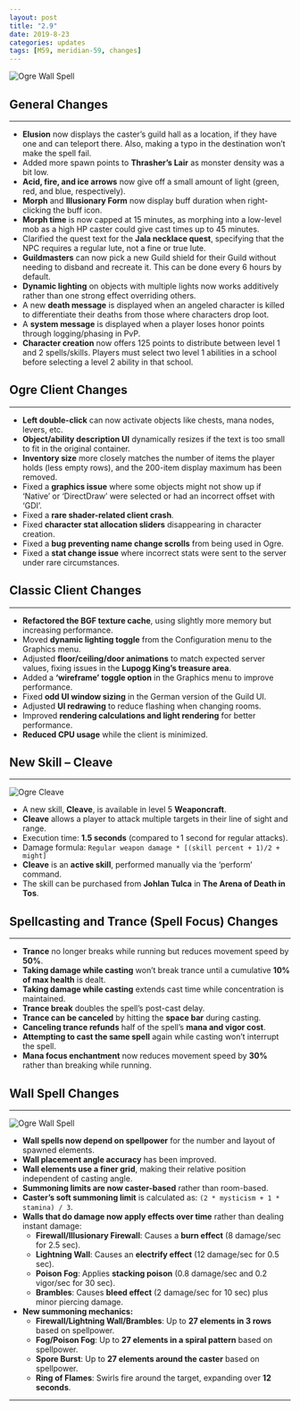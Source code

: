 ```yaml
---
layout: post
title: "2.9"
date: 2019-8-23
categories: updates
tags: [M59, meridian-59, changes]
---
```

![Ogre Wall Spell](https://updates.m59.online/images/ogre_wallspell-1.png)

## General Changes

---

- **Elusion** now displays the caster’s guild hall as a location, if they have one and can teleport there. Also, making a typo in the destination won’t make the spell fail.
- Added more spawn points to **Thrasher’s Lair** as monster density was a bit low.
- **Acid, fire, and ice arrows** now give off a small amount of light (green, red, and blue, respectively).
- **Morph** and **Illusionary Form** now display buff duration when right-clicking the buff icon.
- **Morph time** is now capped at 15 minutes, as morphing into a low-level mob as a high HP caster could give cast times up to 45 minutes.
- Clarified the quest text for the **Jala necklace quest**, specifying that the NPC requires a regular lute, not a fine or true lute.
- **Guildmasters** can now pick a new Guild shield for their Guild without needing to disband and recreate it. This can be done every 6 hours by default.
- **Dynamic lighting** on objects with multiple lights now works additively rather than one strong effect overriding others.
- A new **death message** is displayed when an angeled character is killed to differentiate their deaths from those where characters drop loot.
- A **system message** is displayed when a player loses honor points through logging/phasing in PvP.
- **Character creation** now offers 125 points to distribute between level 1 and 2 spells/skills. Players must select two level 1 abilities in a school before selecting a level 2 ability in that school.

## Ogre Client Changes

---

- **Left double-click** can now activate objects like chests, mana nodes, levers, etc.
- **Object/ability description UI** dynamically resizes if the text is too small to fit in the original container.
- **Inventory size** more closely matches the number of items the player holds (less empty rows), and the 200-item display maximum has been removed.
- Fixed a **graphics issue** where some objects might not show up if ‘Native’ or ‘DirectDraw’ were selected or had an incorrect offset with ‘GDI’.
- Fixed a **rare shader-related client crash**.
- Fixed **character stat allocation sliders** disappearing in character creation.
- Fixed a **bug preventing name change scrolls** from being used in Ogre.
- Fixed a **stat change issue** where incorrect stats were sent to the server under rare circumstances.

## Classic Client Changes

---

- **Refactored the BGF texture cache**, using slightly more memory but increasing performance.
- Moved **dynamic lighting toggle** from the Configuration menu to the Graphics menu.
- Adjusted **floor/ceiling/door animations** to match expected server values, fixing issues in the **Lupogg King’s treasure area**.
- Added a **‘wireframe’ toggle option** in the Graphics menu to improve performance.
- Fixed **odd UI window sizing** in the German version of the Guild UI.
- Adjusted **UI redrawing** to reduce flashing when changing rooms.
- Improved **rendering calculations and light rendering** for better performance.
- **Reduced CPU usage** while the client is minimized.

## New Skill – Cleave

---

![Ogre Cleave](https://updates.m59.online/images/ogre_cleave.png)

- A new skill, **Cleave**, is available in level 5 **Weaponcraft**.
- **Cleave** allows a player to attack multiple targets in their line of sight and range.
- Execution time: **1.5 seconds** (compared to 1 second for regular attacks).
- Damage formula: `Regular weapon damage * [(skill percent + 1)/2 + might]`
- **Cleave** is an **active skill**, performed manually via the ‘perform’ command.
- The skill can be purchased from **Johlan Tulca** in **The Arena of Death in Tos**.

## Spellcasting and Trance (Spell Focus) Changes

---

- **Trance** no longer breaks while running but reduces movement speed by **50%**.
- **Taking damage while casting** won’t break trance until a cumulative **10% of max health** is dealt.
- **Taking damage while casting** extends cast time while concentration is maintained.
- **Trance break** doubles the spell’s post-cast delay.
- **Trance can be canceled** by hitting the **space bar** during casting.
- **Canceling trance refunds** half of the spell’s **mana and vigor cost**.
- **Attempting to cast the same spell** again while casting won’t interrupt the spell.
- **Mana focus enchantment** now reduces movement speed by **30%** rather than breaking while running.

## Wall Spell Changes

---

![Ogre Wall Spell](https://updates.m59.online/images/ogre_wallspell-1.png)

- **Wall spells now depend on spellpower** for the number and layout of spawned elements.
- **Wall placement angle accuracy** has been improved.
- **Wall elements use a finer grid**, making their relative position independent of casting angle.
- **Summoning limits are now caster-based** rather than room-based.
- **Caster’s soft summoning limit** is calculated as: `(2 * mysticism + 1 * stamina) / 3`.
- **Walls that do damage now apply effects over time** rather than dealing instant damage:
  - **Firewall/Illusionary Firewall**: Causes a **burn effect** (8 damage/sec for 2.5 sec).
  - **Lightning Wall**: Causes an **electrify effect** (12 damage/sec for 0.5 sec).
  - **Poison Fog**: Applies **stacking poison** (0.8 damage/sec and 0.2 vigor/sec for 30 sec).
  - **Brambles**: Causes **bleed effect** (2 damage/sec for 10 sec) plus minor piercing damage.
- **New summoning mechanics:**
  - **Firewall/Lightning Wall/Brambles**: Up to **27 elements in 3 rows** based on spellpower.
  - **Fog/Poison Fog**: Up to **27 elements in a spiral pattern** based on spellpower.
  - **Spore Burst**: Up to **27 elements around the caster** based on spellpower.
  - **Ring of Flames**: Swirls fire around the target, expanding over **12 seconds**.

---